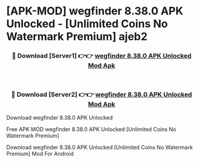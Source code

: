 # [APK-MOD] wegfinder 8.38.0 APK Unlocked - [Unlimited Coins No Watermark Premium] ajeb2



<div align="center">
<h3>🔴 Download [Server1] 👉👉 <a href="https://momento.my/?title=wegfinder_8.38.0_APK_Unlocked">wegfinder 8.38.0 APK Unlocked Mod Apk</a></h3><br>

<h3>🔴 Download [Server2] 👉👉 <a href="https://momento.my/?title=wegfinder_8.38.0_APK_Unlocked">wegfinder 8.38.0 APK Unlocked Mod Apk</a></h3>
</div>



Download wegfinder 8.38.0 APK Unlocked 

Free APK MOD wegfinder 8.38.0 APK Unlocked [Unlimited Coins No Watermark Premium]

Download wegfinder 8.38.0 APK Unlocked [Unlimited Coins No Watermark Premium] Mod For Android
